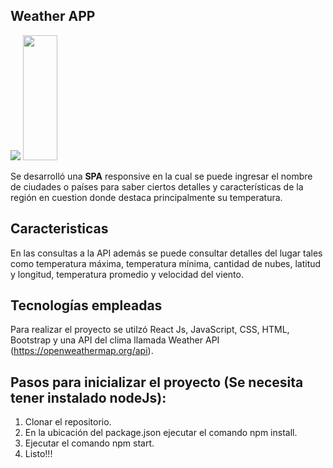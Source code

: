 ## Weather APP



<img src="https://user-images.githubusercontent.com/58791994/128620358-cf24607c-7f74-47e7-97a3-0d31dce3a1bd.png">
<img src="https://user-images.githubusercontent.com/58791994/128620297-7ec6254d-b955-4e59-9a99-7a5f3be42157.png" width="33%" height="200px">

Se desarrolló una **SPA** responsive en la cual se puede ingresar el nombre de ciudades o países para saber ciertos detalles y características de la región en cuestion donde destaca principalmente su temperatura.

## Caracteristicas

En las consultas a la API además se puede consultar detalles del lugar tales como temperatura máxima, temperatura mínima, cantidad de nubes, latitud y longitud, temperatura promedio y velocidad del viento.

## Tecnologías empleadas

Para realizar el proyecto se utilzó React Js, JavaScript, CSS, HTML, Bootstrap y una API del clima llamada Weather API (https://openweathermap.org/api).

## Pasos para inicializar el proyecto (Se necesita tener instalado nodeJs):

1. Clonar el repositorio.
2. En la ubicación del package.json ejecutar el comando npm install.
3. Ejecutar el comando npm start.
4. Listo!!!







